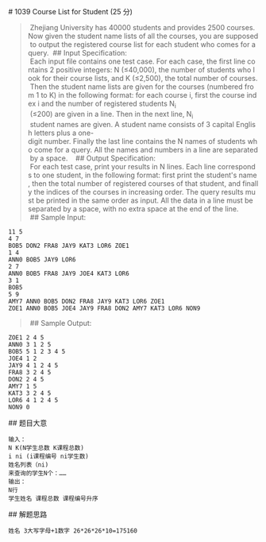 # 1039 Course List for Student (25 分)
> Zhejiang University has 40000 students and provides 2500 courses. Now given the student name lists of all the courses, you are supposed to output the registered course list for each student who comes for a query.
> ## Input Specification:  
> Each input file contains one test case. For each case, the first line contains 2 positive integers: N (≤40,000), the number of students who look for their course lists, and K (≤2,500), the total number of courses. Then the student name lists are given for the courses (numbered from 1 to K) in the following format: for each course i, first the course index i and the number of registered students N<sub>i</sub>​​ (≤200) are given in a line. Then in the next line, N<sub>​i</sub>​​ student names are given. A student name consists of 3 capital English letters plus a one-digit number. Finally the last line contains the N names of students who come for a query. All the names and numbers in a line are separated by a space.  
> ## Output Specification:  
> For each test case, print your results in N lines. Each line corresponds to one student, in the following format: first print the student's name, then the total number of registered courses of that student, and finally the indices of the courses in increasing order. The query results must be printed in the same order as input. All the data in a line must be separated by a space, with no extra space at the end of the line.  
> ## Sample Input:
```
11 5
4 7
BOB5 DON2 FRA8 JAY9 KAT3 LOR6 ZOE1
1 4
ANN0 BOB5 JAY9 LOR6
2 7
ANN0 BOB5 FRA8 JAY9 JOE4 KAT3 LOR6
3 1
BOB5
5 9
AMY7 ANN0 BOB5 DON2 FRA8 JAY9 KAT3 LOR6 ZOE1
ZOE1 ANN0 BOB5 JOE4 JAY9 FRA8 DON2 AMY7 KAT3 LOR6 NON9
```
> ## Sample Output:
```
ZOE1 2 4 5
ANN0 3 1 2 5
BOB5 5 1 2 3 4 5
JOE4 1 2
JAY9 4 1 2 4 5
FRA8 3 2 4 5
DON2 2 4 5
AMY7 1 5
KAT3 3 2 4 5
LOR6 4 1 2 4 5
NON9 0
```
## 题目大意
```
输入：
N K(N学生总数 K课程总数)
i ni (i课程编号 ni学生数)
姓名列表（ni)
来查询的学生N个：……
输出：
N行
学生姓名 课程总数 课程编号升序
```
## 解题思路
```
姓名 3大写字母+1数字 26*26*26*10=175160
```